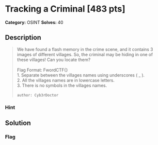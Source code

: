 # Tracking a Criminal [483 pts]

**Category:** OSINT
**Solves:** 40

## Description
>We have found a flash memory in the crime scene, and it contains 3 images of different villages.
So, the criminal may be hiding in one of these villages!
Can you locate them?
<br><br>
Flag Format: FwordCTF{}
<br>1. Separate between the villages names using underscores ( _ ).
<br>2. All the villages names are in lowercase letters.
<br>3. There is no symbols in the villages names.
<br><br>
`author: Cyb3rDoctor`

### Hint


## Solution

### Flag

